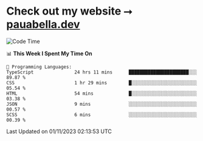 # Check out my website ⭢ [pauabella.dev](https://pauabella.dev)

<!--START_SECTION:waka-->
![Code Time](http://img.shields.io/badge/Code%20Time-2%2C625%20hrs%2018%20mins-blue)

📊 **This Week I Spent My Time On** 

```text
💬 Programming Languages: 
TypeScript               24 hrs 11 mins      ██████████████████████░░░   89.87 % 
CSS                      1 hr 29 mins        █░░░░░░░░░░░░░░░░░░░░░░░░   05.54 % 
HTML                     54 mins             █░░░░░░░░░░░░░░░░░░░░░░░░   03.38 % 
JSON                     9 mins              ░░░░░░░░░░░░░░░░░░░░░░░░░   00.57 % 
SCSS                     6 mins              ░░░░░░░░░░░░░░░░░░░░░░░░░   00.39 % 
```


 Last Updated on 01/11/2023 02:13:53 UTC
<!--END_SECTION:waka-->
